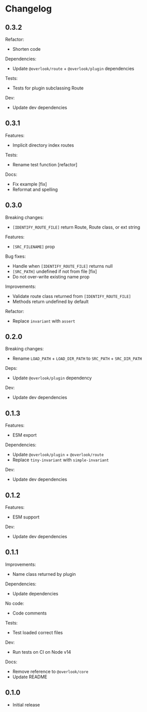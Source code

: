 # Changelog

## 0.3.2

Refactor:

* Shorten code

Dependencies:

* Update `@overlook/route` + `@overlook/plugin` dependencies

Tests:

* Tests for plugin subclassing Route

Dev:

* Update dev dependencies

## 0.3.1

Features:

* Implicit directory index routes

Tests:

* Rename test function [refactor]

Docs:

* Fix example [fix]
* Reformat and spelling

## 0.3.0

Breaking changes:

* `[IDENTIFY_ROUTE_FILE]` return Route, Route class, or ext string

Features:

* `[SRC_FILENAME]` prop

Bug fixes:

* Handle when `[IDENTIFY_ROUTE_FILE]` returns null
* `[SRC_PATH]` undefined if not from file [fix]
* Do not over-write existing name prop

Improvements:

* Validate route class returned from `[IDENTIFY_ROUTE_FILE]`
* Methods return undefined by default

Refactor:

* Replace `invariant` with `assert`

## 0.2.0

Breaking changes:

* Rename `LOAD_PATH` + `LOAD_DIR_PATH` to `SRC_PATH` + `SRC_DIR_PATH`

Deps:

* Update `@overlook/plugin` dependency

Dev:

* Update dev dependencies

## 0.1.3

Features:

* ESM export

Dependencies:

* Update `@overlook/plugin` + `@overlook/route`
* Replace `tiny-invariant` with `simple-invariant`

Dev:

* Update dev dependencies

## 0.1.2

Features:

* ESM support

Dev:

* Update dev dependencies

## 0.1.1

Improvements:

* Name class returned by plugin

Dependencies:

* Update dependencies

No code:

* Code comments

Tests:

* Test loaded correct files

Dev:

* Run tests on CI on Node v14

Docs:

* Remove reference to `@overlook/core`
* Update README

## 0.1.0

* Initial release
